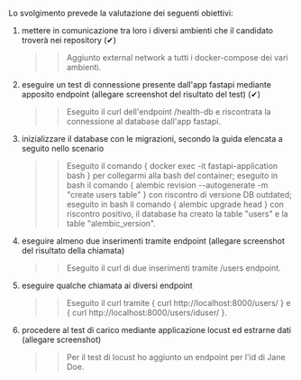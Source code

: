 Lo svolgimento prevede la valutazione dei seguenti obiettivi:

1. mettere in comunicazione tra loro i diversi ambienti che il candidato troverà nei repository (✔)
    >> Aggiunto external network a tutti i docker-compose dei vari ambienti.

2. eseguire un test di connessione presente dall'app fastapi mediante apposito endpoint (allegare screenshot del risultato del test) (✔)
    >> Eseguito il curl dell'endpoint /health-db e riscontrata la connessione al database dall'app fastapi.

3. inizializzare il database con le migrazioni, secondo la guida elencata a seguito nello scenario
    >> Eseguito il comando { docker exec -it fastapi-application bash } per collegarmi alla bash del container;
    >> eseguito in bash il comando { alembic revision --autogenerate -m "create users table" } con riscontro di versione DB outdated;
    >> eseguito in bash il comando { alembic upgrade head } con riscontro positivo,
       il database ha creato la table "users" e la table "alembic_version".

4. eseguire almeno due inserimenti tramite endpoint (allegare screenshot del risultato della chiamata)
    >> Eseguito il curl di due inserimenti tramite /users endpoint.

5. eseguire qualche chiamata ai diversi endpoint
    >> Eseguito il curl tramite { curl http://localhost:8000/users/ } e { curl http://localhost:8000/users/iduser/ }.

6. procedere al test di carico mediante applicazione locust ed estrarne dati (allegare screenshot)
    >> Per il test di locust ho aggiunto un endpoint per l'id di Jane Doe.